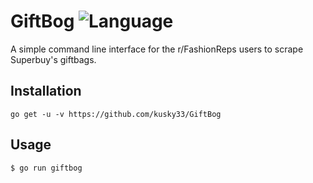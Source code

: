 # GiftBog ![Language](https://img.shields.io/badge/language-Go-blue)
A simple command line interface for the r/FashionReps users to scrape Superbuy's giftbags.

Installation
------------
```
go get -u -v https://github.com/kusky33/GiftBog
```

Usage
-----
```
$ go run giftbog
```
